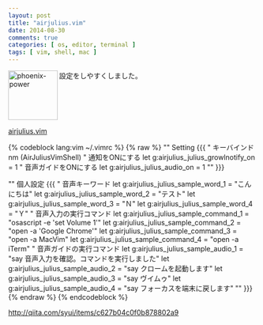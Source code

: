 ```yaml
---
layout: post
title: "airjulius.vim"
date: 2014-08-30
comments: true
categories: [ os, editor, terminal ]
tags: [ vim, shell, mac ]
---
```

<img src="{{ root_url }}/images/more.png" alt="phoenix-power" align="left" width="100" height="100">設定をしやすくしました。<!--more--><br clear="all">

[airjulius.vim](https://github.com/syui/airjulius.vim/blob/master/plugin/airjulius.vim)

{% codeblock lang:vim ~/.vimrc %}
{% raw %}
"" Setting {{{
" キーバインド
nm <C-l><C-l> <Plug>(AirJuliusVimShell)
" 通知をONにする
let g:airjulius_julius_growlnotify_on = 1
" 音声ガイドをONにする
let g:airjulius_julius_audio_on = 1
"" }}}

"" 個人設定 {{{
" 音声キーワード
let g:airjulius_julius_sample_word_1 = "こんにちは"
let g:airjulius_julius_sample_word_2 = "テスト"
let g:airjulius_julius_sample_word_3 = "Ｎ"
let g:airjulius_julius_sample_word_4 = "Ｙ"
" 音声入力の実行コマンド
let g:airjulius_julius_sample_command_1 = "osascript -e 'set Volume 1'"
let g:airjulius_julius_sample_command_2 = "open -a 'Google Chrome'"
let g:airjulius_julius_sample_command_3 = "open -a MacVim"
let g:airjulius_julius_sample_command_4 = "open -a iTerm"
" 音声ガイドの実行コマンド
let g:airjulius_julius_sample_audio_1 = "say 音声入力を確認。コマンドを実行しました"
let g:airjulius_julius_sample_audio_2 = "say クロームを起動します"
let g:airjulius_julius_sample_audio_3 = "say ヴイムゥ"
let g:airjulius_julius_sample_audio_4 = "say フォーカスを端末に戻します"
"" }}}
{% endraw %}
{% endcodeblock %}

http://qiita.com/syui/items/c627b04c0f0b878802a9
